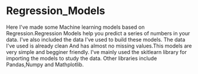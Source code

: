 # Regression_Models
Here I've made some Machine learning models based on Regression.Regression Models help you predict a series of numbers in your data. I've also included the data I've used to build these models. The data I've used is already clean And has almost no missing values.This models are very simple and begginer friendly.
I've mainly used the skitlearn library for importing the models to study the data.
Other libraries include Pandas,Numpy and Mathplotlib.

